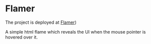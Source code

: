 # Flamer
The project is deployed at [Flamer](https://manancodes.github.io/Flamer/))


A simple html flame which reveals the UI when the mouse pointer is hovered over it.
